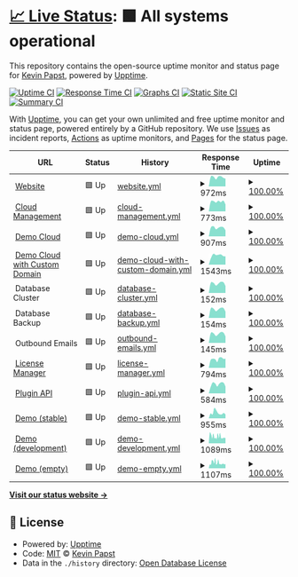 # [📈 Live Status](https://kevinpapst.github.io/cloud-status): <!--live status--> **🟩 All systems operational**

This repository contains the open-source uptime monitor and status page for [Kevin Papst](www.kevinpapst.de), powered by [Upptime](https://github.com/upptime/upptime).

[![Uptime CI](https://github.com/kevinpapst/cloud-status/workflows/Uptime%20CI/badge.svg)](https://github.com/kevinpapst/cloud-status/actions?query=workflow%3A%22Uptime+CI%22)
[![Response Time CI](https://github.com/kevinpapst/cloud-status/workflows/Response%20Time%20CI/badge.svg)](https://github.com/kevinpapst/cloud-status/actions?query=workflow%3A%22Response+Time+CI%22)
[![Graphs CI](https://github.com/kevinpapst/cloud-status/workflows/Graphs%20CI/badge.svg)](https://github.com/kevinpapst/cloud-status/actions?query=workflow%3A%22Graphs+CI%22)
[![Static Site CI](https://github.com/kevinpapst/cloud-status/workflows/Static%20Site%20CI/badge.svg)](https://github.com/kevinpapst/cloud-status/actions?query=workflow%3A%22Static+Site+CI%22)
[![Summary CI](https://github.com/kevinpapst/cloud-status/workflows/Summary%20CI/badge.svg)](https://github.com/kevinpapst/cloud-status/actions?query=workflow%3A%22Summary+CI%22)

With [Upptime](https://upptime.js.org), you can get your own unlimited and free uptime monitor and status page, powered entirely by a GitHub repository. We use [Issues](https://github.com/kevinpapst/cloud-status/issues) as incident reports, [Actions](https://github.com/kevinpapst/cloud-status/actions) as uptime monitors, and [Pages](https://kevinpapst.github.io/cloud-status) for the status page.

<!--start: status pages-->
<!-- This summary is generated by Upptime (https://github.com/upptime/upptime) -->
<!-- Do not edit this manually, your changes will be overwritten -->
<!-- prettier-ignore -->
| URL | Status | History | Response Time | Uptime |
| --- | ------ | ------- | ------------- | ------ |
| <img alt="" src="https://icons.duckduckgo.com/ip3/www.kimai.org.ico" height="13"> [Website](https://www.kimai.org) | 🟩 Up | [website.yml](https://github.com/kevinpapst/cloud-status/commits/HEAD/history/website.yml) | <details><summary><img alt="Response time graph" src="./graphs/website/response-time-week.png" height="20"> 972ms</summary><br><a href="https://uptime.kimai.cloud/history/website"><img alt="Response time 882" src="https://img.shields.io/endpoint?url=https%3A%2F%2Fraw.githubusercontent.com%2Fkevinpapst%2Fcloud-status%2FHEAD%2Fapi%2Fwebsite%2Fresponse-time.json"></a><br><a href="https://uptime.kimai.cloud/history/website"><img alt="24-hour response time 1117" src="https://img.shields.io/endpoint?url=https%3A%2F%2Fraw.githubusercontent.com%2Fkevinpapst%2Fcloud-status%2FHEAD%2Fapi%2Fwebsite%2Fresponse-time-day.json"></a><br><a href="https://uptime.kimai.cloud/history/website"><img alt="7-day response time 972" src="https://img.shields.io/endpoint?url=https%3A%2F%2Fraw.githubusercontent.com%2Fkevinpapst%2Fcloud-status%2FHEAD%2Fapi%2Fwebsite%2Fresponse-time-week.json"></a><br><a href="https://uptime.kimai.cloud/history/website"><img alt="30-day response time 971" src="https://img.shields.io/endpoint?url=https%3A%2F%2Fraw.githubusercontent.com%2Fkevinpapst%2Fcloud-status%2FHEAD%2Fapi%2Fwebsite%2Fresponse-time-month.json"></a><br><a href="https://uptime.kimai.cloud/history/website"><img alt="1-year response time 895" src="https://img.shields.io/endpoint?url=https%3A%2F%2Fraw.githubusercontent.com%2Fkevinpapst%2Fcloud-status%2FHEAD%2Fapi%2Fwebsite%2Fresponse-time-year.json"></a></details> | <details><summary><a href="https://uptime.kimai.cloud/history/website">100.00%</a></summary><a href="https://uptime.kimai.cloud/history/website"><img alt="All-time uptime 100.00%" src="https://img.shields.io/endpoint?url=https%3A%2F%2Fraw.githubusercontent.com%2Fkevinpapst%2Fcloud-status%2FHEAD%2Fapi%2Fwebsite%2Fuptime.json"></a><br><a href="https://uptime.kimai.cloud/history/website"><img alt="24-hour uptime 100.00%" src="https://img.shields.io/endpoint?url=https%3A%2F%2Fraw.githubusercontent.com%2Fkevinpapst%2Fcloud-status%2FHEAD%2Fapi%2Fwebsite%2Fuptime-day.json"></a><br><a href="https://uptime.kimai.cloud/history/website"><img alt="7-day uptime 100.00%" src="https://img.shields.io/endpoint?url=https%3A%2F%2Fraw.githubusercontent.com%2Fkevinpapst%2Fcloud-status%2FHEAD%2Fapi%2Fwebsite%2Fuptime-week.json"></a><br><a href="https://uptime.kimai.cloud/history/website"><img alt="30-day uptime 100.00%" src="https://img.shields.io/endpoint?url=https%3A%2F%2Fraw.githubusercontent.com%2Fkevinpapst%2Fcloud-status%2FHEAD%2Fapi%2Fwebsite%2Fuptime-month.json"></a><br><a href="https://uptime.kimai.cloud/history/website"><img alt="1-year uptime 100.00%" src="https://img.shields.io/endpoint?url=https%3A%2F%2Fraw.githubusercontent.com%2Fkevinpapst%2Fcloud-status%2FHEAD%2Fapi%2Fwebsite%2Fuptime-year.json"></a></details>
| <img alt="" src="https://icons.duckduckgo.com/ip3/www.kimai.cloud.ico" height="13"> [Cloud Management](https://www.kimai.cloud/auth/registration) | 🟩 Up | [cloud-management.yml](https://github.com/kevinpapst/cloud-status/commits/HEAD/history/cloud-management.yml) | <details><summary><img alt="Response time graph" src="./graphs/cloud-management/response-time-week.png" height="20"> 773ms</summary><br><a href="https://uptime.kimai.cloud/history/cloud-management"><img alt="Response time 682" src="https://img.shields.io/endpoint?url=https%3A%2F%2Fraw.githubusercontent.com%2Fkevinpapst%2Fcloud-status%2FHEAD%2Fapi%2Fcloud-management%2Fresponse-time.json"></a><br><a href="https://uptime.kimai.cloud/history/cloud-management"><img alt="24-hour response time 892" src="https://img.shields.io/endpoint?url=https%3A%2F%2Fraw.githubusercontent.com%2Fkevinpapst%2Fcloud-status%2FHEAD%2Fapi%2Fcloud-management%2Fresponse-time-day.json"></a><br><a href="https://uptime.kimai.cloud/history/cloud-management"><img alt="7-day response time 773" src="https://img.shields.io/endpoint?url=https%3A%2F%2Fraw.githubusercontent.com%2Fkevinpapst%2Fcloud-status%2FHEAD%2Fapi%2Fcloud-management%2Fresponse-time-week.json"></a><br><a href="https://uptime.kimai.cloud/history/cloud-management"><img alt="30-day response time 777" src="https://img.shields.io/endpoint?url=https%3A%2F%2Fraw.githubusercontent.com%2Fkevinpapst%2Fcloud-status%2FHEAD%2Fapi%2Fcloud-management%2Fresponse-time-month.json"></a><br><a href="https://uptime.kimai.cloud/history/cloud-management"><img alt="1-year response time 682" src="https://img.shields.io/endpoint?url=https%3A%2F%2Fraw.githubusercontent.com%2Fkevinpapst%2Fcloud-status%2FHEAD%2Fapi%2Fcloud-management%2Fresponse-time-year.json"></a></details> | <details><summary><a href="https://uptime.kimai.cloud/history/cloud-management">100.00%</a></summary><a href="https://uptime.kimai.cloud/history/cloud-management"><img alt="All-time uptime 100.00%" src="https://img.shields.io/endpoint?url=https%3A%2F%2Fraw.githubusercontent.com%2Fkevinpapst%2Fcloud-status%2FHEAD%2Fapi%2Fcloud-management%2Fuptime.json"></a><br><a href="https://uptime.kimai.cloud/history/cloud-management"><img alt="24-hour uptime 100.00%" src="https://img.shields.io/endpoint?url=https%3A%2F%2Fraw.githubusercontent.com%2Fkevinpapst%2Fcloud-status%2FHEAD%2Fapi%2Fcloud-management%2Fuptime-day.json"></a><br><a href="https://uptime.kimai.cloud/history/cloud-management"><img alt="7-day uptime 100.00%" src="https://img.shields.io/endpoint?url=https%3A%2F%2Fraw.githubusercontent.com%2Fkevinpapst%2Fcloud-status%2FHEAD%2Fapi%2Fcloud-management%2Fuptime-week.json"></a><br><a href="https://uptime.kimai.cloud/history/cloud-management"><img alt="30-day uptime 100.00%" src="https://img.shields.io/endpoint?url=https%3A%2F%2Fraw.githubusercontent.com%2Fkevinpapst%2Fcloud-status%2FHEAD%2Fapi%2Fcloud-management%2Fuptime-month.json"></a><br><a href="https://uptime.kimai.cloud/history/cloud-management"><img alt="1-year uptime 100.00%" src="https://img.shields.io/endpoint?url=https%3A%2F%2Fraw.githubusercontent.com%2Fkevinpapst%2Fcloud-status%2FHEAD%2Fapi%2Fcloud-management%2Fuptime-year.json"></a></details>
| <img alt="" src="https://icons.duckduckgo.com/ip3/kevin.kimai.cloud.ico" height="13"> [Demo Cloud](https://kevin.kimai.cloud/de/login) | 🟩 Up | [demo-cloud.yml](https://github.com/kevinpapst/cloud-status/commits/HEAD/history/demo-cloud.yml) | <details><summary><img alt="Response time graph" src="./graphs/demo-cloud/response-time-week.png" height="20"> 907ms</summary><br><a href="https://uptime.kimai.cloud/history/demo-cloud"><img alt="Response time 693" src="https://img.shields.io/endpoint?url=https%3A%2F%2Fraw.githubusercontent.com%2Fkevinpapst%2Fcloud-status%2FHEAD%2Fapi%2Fdemo-cloud%2Fresponse-time.json"></a><br><a href="https://uptime.kimai.cloud/history/demo-cloud"><img alt="24-hour response time 986" src="https://img.shields.io/endpoint?url=https%3A%2F%2Fraw.githubusercontent.com%2Fkevinpapst%2Fcloud-status%2FHEAD%2Fapi%2Fdemo-cloud%2Fresponse-time-day.json"></a><br><a href="https://uptime.kimai.cloud/history/demo-cloud"><img alt="7-day response time 907" src="https://img.shields.io/endpoint?url=https%3A%2F%2Fraw.githubusercontent.com%2Fkevinpapst%2Fcloud-status%2FHEAD%2Fapi%2Fdemo-cloud%2Fresponse-time-week.json"></a><br><a href="https://uptime.kimai.cloud/history/demo-cloud"><img alt="30-day response time 861" src="https://img.shields.io/endpoint?url=https%3A%2F%2Fraw.githubusercontent.com%2Fkevinpapst%2Fcloud-status%2FHEAD%2Fapi%2Fdemo-cloud%2Fresponse-time-month.json"></a><br><a href="https://uptime.kimai.cloud/history/demo-cloud"><img alt="1-year response time 716" src="https://img.shields.io/endpoint?url=https%3A%2F%2Fraw.githubusercontent.com%2Fkevinpapst%2Fcloud-status%2FHEAD%2Fapi%2Fdemo-cloud%2Fresponse-time-year.json"></a></details> | <details><summary><a href="https://uptime.kimai.cloud/history/demo-cloud">100.00%</a></summary><a href="https://uptime.kimai.cloud/history/demo-cloud"><img alt="All-time uptime 100.00%" src="https://img.shields.io/endpoint?url=https%3A%2F%2Fraw.githubusercontent.com%2Fkevinpapst%2Fcloud-status%2FHEAD%2Fapi%2Fdemo-cloud%2Fuptime.json"></a><br><a href="https://uptime.kimai.cloud/history/demo-cloud"><img alt="24-hour uptime 100.00%" src="https://img.shields.io/endpoint?url=https%3A%2F%2Fraw.githubusercontent.com%2Fkevinpapst%2Fcloud-status%2FHEAD%2Fapi%2Fdemo-cloud%2Fuptime-day.json"></a><br><a href="https://uptime.kimai.cloud/history/demo-cloud"><img alt="7-day uptime 100.00%" src="https://img.shields.io/endpoint?url=https%3A%2F%2Fraw.githubusercontent.com%2Fkevinpapst%2Fcloud-status%2FHEAD%2Fapi%2Fdemo-cloud%2Fuptime-week.json"></a><br><a href="https://uptime.kimai.cloud/history/demo-cloud"><img alt="30-day uptime 100.00%" src="https://img.shields.io/endpoint?url=https%3A%2F%2Fraw.githubusercontent.com%2Fkevinpapst%2Fcloud-status%2FHEAD%2Fapi%2Fdemo-cloud%2Fuptime-month.json"></a><br><a href="https://uptime.kimai.cloud/history/demo-cloud"><img alt="1-year uptime 100.00%" src="https://img.shields.io/endpoint?url=https%3A%2F%2Fraw.githubusercontent.com%2Fkevinpapst%2Fcloud-status%2FHEAD%2Fapi%2Fdemo-cloud%2Fuptime-year.json"></a></details>
| <img alt="" src="https://icons.duckduckgo.com/ip3/time.kevinpapst.de.ico" height="13"> [Demo Cloud with Custom Domain](https://time.kevinpapst.de/de/login) | 🟩 Up | [demo-cloud-with-custom-domain.yml](https://github.com/kevinpapst/cloud-status/commits/HEAD/history/demo-cloud-with-custom-domain.yml) | <details><summary><img alt="Response time graph" src="./graphs/demo-cloud-with-custom-domain/response-time-week.png" height="20"> 1543ms</summary><br><a href="https://uptime.kimai.cloud/history/demo-cloud-with-custom-domain"><img alt="Response time 1114" src="https://img.shields.io/endpoint?url=https%3A%2F%2Fraw.githubusercontent.com%2Fkevinpapst%2Fcloud-status%2FHEAD%2Fapi%2Fdemo-cloud-with-custom-domain%2Fresponse-time.json"></a><br><a href="https://uptime.kimai.cloud/history/demo-cloud-with-custom-domain"><img alt="24-hour response time 1583" src="https://img.shields.io/endpoint?url=https%3A%2F%2Fraw.githubusercontent.com%2Fkevinpapst%2Fcloud-status%2FHEAD%2Fapi%2Fdemo-cloud-with-custom-domain%2Fresponse-time-day.json"></a><br><a href="https://uptime.kimai.cloud/history/demo-cloud-with-custom-domain"><img alt="7-day response time 1543" src="https://img.shields.io/endpoint?url=https%3A%2F%2Fraw.githubusercontent.com%2Fkevinpapst%2Fcloud-status%2FHEAD%2Fapi%2Fdemo-cloud-with-custom-domain%2Fresponse-time-week.json"></a><br><a href="https://uptime.kimai.cloud/history/demo-cloud-with-custom-domain"><img alt="30-day response time 1469" src="https://img.shields.io/endpoint?url=https%3A%2F%2Fraw.githubusercontent.com%2Fkevinpapst%2Fcloud-status%2FHEAD%2Fapi%2Fdemo-cloud-with-custom-domain%2Fresponse-time-month.json"></a><br><a href="https://uptime.kimai.cloud/history/demo-cloud-with-custom-domain"><img alt="1-year response time 1114" src="https://img.shields.io/endpoint?url=https%3A%2F%2Fraw.githubusercontent.com%2Fkevinpapst%2Fcloud-status%2FHEAD%2Fapi%2Fdemo-cloud-with-custom-domain%2Fresponse-time-year.json"></a></details> | <details><summary><a href="https://uptime.kimai.cloud/history/demo-cloud-with-custom-domain">100.00%</a></summary><a href="https://uptime.kimai.cloud/history/demo-cloud-with-custom-domain"><img alt="All-time uptime 100.00%" src="https://img.shields.io/endpoint?url=https%3A%2F%2Fraw.githubusercontent.com%2Fkevinpapst%2Fcloud-status%2FHEAD%2Fapi%2Fdemo-cloud-with-custom-domain%2Fuptime.json"></a><br><a href="https://uptime.kimai.cloud/history/demo-cloud-with-custom-domain"><img alt="24-hour uptime 100.00%" src="https://img.shields.io/endpoint?url=https%3A%2F%2Fraw.githubusercontent.com%2Fkevinpapst%2Fcloud-status%2FHEAD%2Fapi%2Fdemo-cloud-with-custom-domain%2Fuptime-day.json"></a><br><a href="https://uptime.kimai.cloud/history/demo-cloud-with-custom-domain"><img alt="7-day uptime 100.00%" src="https://img.shields.io/endpoint?url=https%3A%2F%2Fraw.githubusercontent.com%2Fkevinpapst%2Fcloud-status%2FHEAD%2Fapi%2Fdemo-cloud-with-custom-domain%2Fuptime-week.json"></a><br><a href="https://uptime.kimai.cloud/history/demo-cloud-with-custom-domain"><img alt="30-day uptime 100.00%" src="https://img.shields.io/endpoint?url=https%3A%2F%2Fraw.githubusercontent.com%2Fkevinpapst%2Fcloud-status%2FHEAD%2Fapi%2Fdemo-cloud-with-custom-domain%2Fuptime-month.json"></a><br><a href="https://uptime.kimai.cloud/history/demo-cloud-with-custom-domain"><img alt="1-year uptime 100.00%" src="https://img.shields.io/endpoint?url=https%3A%2F%2Fraw.githubusercontent.com%2Fkevinpapst%2Fcloud-status%2FHEAD%2Fapi%2Fdemo-cloud-with-custom-domain%2Fuptime-year.json"></a></details>
| <img alt="" src="https://icons.duckduckgo.com/ip3/null.ico" height="13"> Database Cluster | 🟩 Up | [database-cluster.yml](https://github.com/kevinpapst/cloud-status/commits/HEAD/history/database-cluster.yml) | <details><summary><img alt="Response time graph" src="./graphs/database-cluster/response-time-week.png" height="20"> 152ms</summary><br><a href="https://uptime.kimai.cloud/history/database-cluster"><img alt="Response time 138" src="https://img.shields.io/endpoint?url=https%3A%2F%2Fraw.githubusercontent.com%2Fkevinpapst%2Fcloud-status%2FHEAD%2Fapi%2Fdatabase-cluster%2Fresponse-time.json"></a><br><a href="https://uptime.kimai.cloud/history/database-cluster"><img alt="24-hour response time 178" src="https://img.shields.io/endpoint?url=https%3A%2F%2Fraw.githubusercontent.com%2Fkevinpapst%2Fcloud-status%2FHEAD%2Fapi%2Fdatabase-cluster%2Fresponse-time-day.json"></a><br><a href="https://uptime.kimai.cloud/history/database-cluster"><img alt="7-day response time 152" src="https://img.shields.io/endpoint?url=https%3A%2F%2Fraw.githubusercontent.com%2Fkevinpapst%2Fcloud-status%2FHEAD%2Fapi%2Fdatabase-cluster%2Fresponse-time-week.json"></a><br><a href="https://uptime.kimai.cloud/history/database-cluster"><img alt="30-day response time 145" src="https://img.shields.io/endpoint?url=https%3A%2F%2Fraw.githubusercontent.com%2Fkevinpapst%2Fcloud-status%2FHEAD%2Fapi%2Fdatabase-cluster%2Fresponse-time-month.json"></a><br><a href="https://uptime.kimai.cloud/history/database-cluster"><img alt="1-year response time 141" src="https://img.shields.io/endpoint?url=https%3A%2F%2Fraw.githubusercontent.com%2Fkevinpapst%2Fcloud-status%2FHEAD%2Fapi%2Fdatabase-cluster%2Fresponse-time-year.json"></a></details> | <details><summary><a href="https://uptime.kimai.cloud/history/database-cluster">100.00%</a></summary><a href="https://uptime.kimai.cloud/history/database-cluster"><img alt="All-time uptime 100.00%" src="https://img.shields.io/endpoint?url=https%3A%2F%2Fraw.githubusercontent.com%2Fkevinpapst%2Fcloud-status%2FHEAD%2Fapi%2Fdatabase-cluster%2Fuptime.json"></a><br><a href="https://uptime.kimai.cloud/history/database-cluster"><img alt="24-hour uptime 100.00%" src="https://img.shields.io/endpoint?url=https%3A%2F%2Fraw.githubusercontent.com%2Fkevinpapst%2Fcloud-status%2FHEAD%2Fapi%2Fdatabase-cluster%2Fuptime-day.json"></a><br><a href="https://uptime.kimai.cloud/history/database-cluster"><img alt="7-day uptime 100.00%" src="https://img.shields.io/endpoint?url=https%3A%2F%2Fraw.githubusercontent.com%2Fkevinpapst%2Fcloud-status%2FHEAD%2Fapi%2Fdatabase-cluster%2Fuptime-week.json"></a><br><a href="https://uptime.kimai.cloud/history/database-cluster"><img alt="30-day uptime 100.00%" src="https://img.shields.io/endpoint?url=https%3A%2F%2Fraw.githubusercontent.com%2Fkevinpapst%2Fcloud-status%2FHEAD%2Fapi%2Fdatabase-cluster%2Fuptime-month.json"></a><br><a href="https://uptime.kimai.cloud/history/database-cluster"><img alt="1-year uptime 100.00%" src="https://img.shields.io/endpoint?url=https%3A%2F%2Fraw.githubusercontent.com%2Fkevinpapst%2Fcloud-status%2FHEAD%2Fapi%2Fdatabase-cluster%2Fuptime-year.json"></a></details>
| <img alt="" src="https://icons.duckduckgo.com/ip3/null.ico" height="13"> Database Backup | 🟩 Up | [database-backup.yml](https://github.com/kevinpapst/cloud-status/commits/HEAD/history/database-backup.yml) | <details><summary><img alt="Response time graph" src="./graphs/database-backup/response-time-week.png" height="20"> 154ms</summary><br><a href="https://uptime.kimai.cloud/history/database-backup"><img alt="Response time 139" src="https://img.shields.io/endpoint?url=https%3A%2F%2Fraw.githubusercontent.com%2Fkevinpapst%2Fcloud-status%2FHEAD%2Fapi%2Fdatabase-backup%2Fresponse-time.json"></a><br><a href="https://uptime.kimai.cloud/history/database-backup"><img alt="24-hour response time 182" src="https://img.shields.io/endpoint?url=https%3A%2F%2Fraw.githubusercontent.com%2Fkevinpapst%2Fcloud-status%2FHEAD%2Fapi%2Fdatabase-backup%2Fresponse-time-day.json"></a><br><a href="https://uptime.kimai.cloud/history/database-backup"><img alt="7-day response time 154" src="https://img.shields.io/endpoint?url=https%3A%2F%2Fraw.githubusercontent.com%2Fkevinpapst%2Fcloud-status%2FHEAD%2Fapi%2Fdatabase-backup%2Fresponse-time-week.json"></a><br><a href="https://uptime.kimai.cloud/history/database-backup"><img alt="30-day response time 147" src="https://img.shields.io/endpoint?url=https%3A%2F%2Fraw.githubusercontent.com%2Fkevinpapst%2Fcloud-status%2FHEAD%2Fapi%2Fdatabase-backup%2Fresponse-time-month.json"></a><br><a href="https://uptime.kimai.cloud/history/database-backup"><img alt="1-year response time 142" src="https://img.shields.io/endpoint?url=https%3A%2F%2Fraw.githubusercontent.com%2Fkevinpapst%2Fcloud-status%2FHEAD%2Fapi%2Fdatabase-backup%2Fresponse-time-year.json"></a></details> | <details><summary><a href="https://uptime.kimai.cloud/history/database-backup">100.00%</a></summary><a href="https://uptime.kimai.cloud/history/database-backup"><img alt="All-time uptime 99.98%" src="https://img.shields.io/endpoint?url=https%3A%2F%2Fraw.githubusercontent.com%2Fkevinpapst%2Fcloud-status%2FHEAD%2Fapi%2Fdatabase-backup%2Fuptime.json"></a><br><a href="https://uptime.kimai.cloud/history/database-backup"><img alt="24-hour uptime 100.00%" src="https://img.shields.io/endpoint?url=https%3A%2F%2Fraw.githubusercontent.com%2Fkevinpapst%2Fcloud-status%2FHEAD%2Fapi%2Fdatabase-backup%2Fuptime-day.json"></a><br><a href="https://uptime.kimai.cloud/history/database-backup"><img alt="7-day uptime 100.00%" src="https://img.shields.io/endpoint?url=https%3A%2F%2Fraw.githubusercontent.com%2Fkevinpapst%2Fcloud-status%2FHEAD%2Fapi%2Fdatabase-backup%2Fuptime-week.json"></a><br><a href="https://uptime.kimai.cloud/history/database-backup"><img alt="30-day uptime 99.66%" src="https://img.shields.io/endpoint?url=https%3A%2F%2Fraw.githubusercontent.com%2Fkevinpapst%2Fcloud-status%2FHEAD%2Fapi%2Fdatabase-backup%2Fuptime-month.json"></a><br><a href="https://uptime.kimai.cloud/history/database-backup"><img alt="1-year uptime 99.95%" src="https://img.shields.io/endpoint?url=https%3A%2F%2Fraw.githubusercontent.com%2Fkevinpapst%2Fcloud-status%2FHEAD%2Fapi%2Fdatabase-backup%2Fuptime-year.json"></a></details>
| <img alt="" src="https://icons.duckduckgo.com/ip3/null.ico" height="13"> Outbound Emails | 🟩 Up | [outbound-emails.yml](https://github.com/kevinpapst/cloud-status/commits/HEAD/history/outbound-emails.yml) | <details><summary><img alt="Response time graph" src="./graphs/outbound-emails/response-time-week.png" height="20"> 145ms</summary><br><a href="https://uptime.kimai.cloud/history/outbound-emails"><img alt="Response time 132" src="https://img.shields.io/endpoint?url=https%3A%2F%2Fraw.githubusercontent.com%2Fkevinpapst%2Fcloud-status%2FHEAD%2Fapi%2Foutbound-emails%2Fresponse-time.json"></a><br><a href="https://uptime.kimai.cloud/history/outbound-emails"><img alt="24-hour response time 170" src="https://img.shields.io/endpoint?url=https%3A%2F%2Fraw.githubusercontent.com%2Fkevinpapst%2Fcloud-status%2FHEAD%2Fapi%2Foutbound-emails%2Fresponse-time-day.json"></a><br><a href="https://uptime.kimai.cloud/history/outbound-emails"><img alt="7-day response time 145" src="https://img.shields.io/endpoint?url=https%3A%2F%2Fraw.githubusercontent.com%2Fkevinpapst%2Fcloud-status%2FHEAD%2Fapi%2Foutbound-emails%2Fresponse-time-week.json"></a><br><a href="https://uptime.kimai.cloud/history/outbound-emails"><img alt="30-day response time 138" src="https://img.shields.io/endpoint?url=https%3A%2F%2Fraw.githubusercontent.com%2Fkevinpapst%2Fcloud-status%2FHEAD%2Fapi%2Foutbound-emails%2Fresponse-time-month.json"></a><br><a href="https://uptime.kimai.cloud/history/outbound-emails"><img alt="1-year response time 134" src="https://img.shields.io/endpoint?url=https%3A%2F%2Fraw.githubusercontent.com%2Fkevinpapst%2Fcloud-status%2FHEAD%2Fapi%2Foutbound-emails%2Fresponse-time-year.json"></a></details> | <details><summary><a href="https://uptime.kimai.cloud/history/outbound-emails">100.00%</a></summary><a href="https://uptime.kimai.cloud/history/outbound-emails"><img alt="All-time uptime 100.00%" src="https://img.shields.io/endpoint?url=https%3A%2F%2Fraw.githubusercontent.com%2Fkevinpapst%2Fcloud-status%2FHEAD%2Fapi%2Foutbound-emails%2Fuptime.json"></a><br><a href="https://uptime.kimai.cloud/history/outbound-emails"><img alt="24-hour uptime 100.00%" src="https://img.shields.io/endpoint?url=https%3A%2F%2Fraw.githubusercontent.com%2Fkevinpapst%2Fcloud-status%2FHEAD%2Fapi%2Foutbound-emails%2Fuptime-day.json"></a><br><a href="https://uptime.kimai.cloud/history/outbound-emails"><img alt="7-day uptime 100.00%" src="https://img.shields.io/endpoint?url=https%3A%2F%2Fraw.githubusercontent.com%2Fkevinpapst%2Fcloud-status%2FHEAD%2Fapi%2Foutbound-emails%2Fuptime-week.json"></a><br><a href="https://uptime.kimai.cloud/history/outbound-emails"><img alt="30-day uptime 100.00%" src="https://img.shields.io/endpoint?url=https%3A%2F%2Fraw.githubusercontent.com%2Fkevinpapst%2Fcloud-status%2FHEAD%2Fapi%2Foutbound-emails%2Fuptime-month.json"></a><br><a href="https://uptime.kimai.cloud/history/outbound-emails"><img alt="1-year uptime 100.00%" src="https://img.shields.io/endpoint?url=https%3A%2F%2Fraw.githubusercontent.com%2Fkevinpapst%2Fcloud-status%2FHEAD%2Fapi%2Foutbound-emails%2Fuptime-year.json"></a></details>
| <img alt="" src="https://icons.duckduckgo.com/ip3/license.kimai.org.ico" height="13"> [License Manager](https://license.kimai.org/) | 🟩 Up | [license-manager.yml](https://github.com/kevinpapst/cloud-status/commits/HEAD/history/license-manager.yml) | <details><summary><img alt="Response time graph" src="./graphs/license-manager/response-time-week.png" height="20"> 794ms</summary><br><a href="https://uptime.kimai.cloud/history/license-manager"><img alt="Response time 663" src="https://img.shields.io/endpoint?url=https%3A%2F%2Fraw.githubusercontent.com%2Fkevinpapst%2Fcloud-status%2FHEAD%2Fapi%2Flicense-manager%2Fresponse-time.json"></a><br><a href="https://uptime.kimai.cloud/history/license-manager"><img alt="24-hour response time 820" src="https://img.shields.io/endpoint?url=https%3A%2F%2Fraw.githubusercontent.com%2Fkevinpapst%2Fcloud-status%2FHEAD%2Fapi%2Flicense-manager%2Fresponse-time-day.json"></a><br><a href="https://uptime.kimai.cloud/history/license-manager"><img alt="7-day response time 794" src="https://img.shields.io/endpoint?url=https%3A%2F%2Fraw.githubusercontent.com%2Fkevinpapst%2Fcloud-status%2FHEAD%2Fapi%2Flicense-manager%2Fresponse-time-week.json"></a><br><a href="https://uptime.kimai.cloud/history/license-manager"><img alt="30-day response time 741" src="https://img.shields.io/endpoint?url=https%3A%2F%2Fraw.githubusercontent.com%2Fkevinpapst%2Fcloud-status%2FHEAD%2Fapi%2Flicense-manager%2Fresponse-time-month.json"></a><br><a href="https://uptime.kimai.cloud/history/license-manager"><img alt="1-year response time 663" src="https://img.shields.io/endpoint?url=https%3A%2F%2Fraw.githubusercontent.com%2Fkevinpapst%2Fcloud-status%2FHEAD%2Fapi%2Flicense-manager%2Fresponse-time-year.json"></a></details> | <details><summary><a href="https://uptime.kimai.cloud/history/license-manager">100.00%</a></summary><a href="https://uptime.kimai.cloud/history/license-manager"><img alt="All-time uptime 100.00%" src="https://img.shields.io/endpoint?url=https%3A%2F%2Fraw.githubusercontent.com%2Fkevinpapst%2Fcloud-status%2FHEAD%2Fapi%2Flicense-manager%2Fuptime.json"></a><br><a href="https://uptime.kimai.cloud/history/license-manager"><img alt="24-hour uptime 100.00%" src="https://img.shields.io/endpoint?url=https%3A%2F%2Fraw.githubusercontent.com%2Fkevinpapst%2Fcloud-status%2FHEAD%2Fapi%2Flicense-manager%2Fuptime-day.json"></a><br><a href="https://uptime.kimai.cloud/history/license-manager"><img alt="7-day uptime 100.00%" src="https://img.shields.io/endpoint?url=https%3A%2F%2Fraw.githubusercontent.com%2Fkevinpapst%2Fcloud-status%2FHEAD%2Fapi%2Flicense-manager%2Fuptime-week.json"></a><br><a href="https://uptime.kimai.cloud/history/license-manager"><img alt="30-day uptime 100.00%" src="https://img.shields.io/endpoint?url=https%3A%2F%2Fraw.githubusercontent.com%2Fkevinpapst%2Fcloud-status%2FHEAD%2Fapi%2Flicense-manager%2Fuptime-month.json"></a><br><a href="https://uptime.kimai.cloud/history/license-manager"><img alt="1-year uptime 100.00%" src="https://img.shields.io/endpoint?url=https%3A%2F%2Fraw.githubusercontent.com%2Fkevinpapst%2Fcloud-status%2FHEAD%2Fapi%2Flicense-manager%2Fuptime-year.json"></a></details>
| <img alt="" src="https://icons.duckduckgo.com/ip3/www.kimai.org.ico" height="13"> [Plugin API](https://www.kimai.org/plugins.json) | 🟩 Up | [plugin-api.yml](https://github.com/kevinpapst/cloud-status/commits/HEAD/history/plugin-api.yml) | <details><summary><img alt="Response time graph" src="./graphs/plugin-api/response-time-week.png" height="20"> 584ms</summary><br><a href="https://uptime.kimai.cloud/history/plugin-api"><img alt="Response time 542" src="https://img.shields.io/endpoint?url=https%3A%2F%2Fraw.githubusercontent.com%2Fkevinpapst%2Fcloud-status%2FHEAD%2Fapi%2Fplugin-api%2Fresponse-time.json"></a><br><a href="https://uptime.kimai.cloud/history/plugin-api"><img alt="24-hour response time 672" src="https://img.shields.io/endpoint?url=https%3A%2F%2Fraw.githubusercontent.com%2Fkevinpapst%2Fcloud-status%2FHEAD%2Fapi%2Fplugin-api%2Fresponse-time-day.json"></a><br><a href="https://uptime.kimai.cloud/history/plugin-api"><img alt="7-day response time 584" src="https://img.shields.io/endpoint?url=https%3A%2F%2Fraw.githubusercontent.com%2Fkevinpapst%2Fcloud-status%2FHEAD%2Fapi%2Fplugin-api%2Fresponse-time-week.json"></a><br><a href="https://uptime.kimai.cloud/history/plugin-api"><img alt="30-day response time 556" src="https://img.shields.io/endpoint?url=https%3A%2F%2Fraw.githubusercontent.com%2Fkevinpapst%2Fcloud-status%2FHEAD%2Fapi%2Fplugin-api%2Fresponse-time-month.json"></a><br><a href="https://uptime.kimai.cloud/history/plugin-api"><img alt="1-year response time 542" src="https://img.shields.io/endpoint?url=https%3A%2F%2Fraw.githubusercontent.com%2Fkevinpapst%2Fcloud-status%2FHEAD%2Fapi%2Fplugin-api%2Fresponse-time-year.json"></a></details> | <details><summary><a href="https://uptime.kimai.cloud/history/plugin-api">100.00%</a></summary><a href="https://uptime.kimai.cloud/history/plugin-api"><img alt="All-time uptime 100.00%" src="https://img.shields.io/endpoint?url=https%3A%2F%2Fraw.githubusercontent.com%2Fkevinpapst%2Fcloud-status%2FHEAD%2Fapi%2Fplugin-api%2Fuptime.json"></a><br><a href="https://uptime.kimai.cloud/history/plugin-api"><img alt="24-hour uptime 100.00%" src="https://img.shields.io/endpoint?url=https%3A%2F%2Fraw.githubusercontent.com%2Fkevinpapst%2Fcloud-status%2FHEAD%2Fapi%2Fplugin-api%2Fuptime-day.json"></a><br><a href="https://uptime.kimai.cloud/history/plugin-api"><img alt="7-day uptime 100.00%" src="https://img.shields.io/endpoint?url=https%3A%2F%2Fraw.githubusercontent.com%2Fkevinpapst%2Fcloud-status%2FHEAD%2Fapi%2Fplugin-api%2Fuptime-week.json"></a><br><a href="https://uptime.kimai.cloud/history/plugin-api"><img alt="30-day uptime 100.00%" src="https://img.shields.io/endpoint?url=https%3A%2F%2Fraw.githubusercontent.com%2Fkevinpapst%2Fcloud-status%2FHEAD%2Fapi%2Fplugin-api%2Fuptime-month.json"></a><br><a href="https://uptime.kimai.cloud/history/plugin-api"><img alt="1-year uptime 100.00%" src="https://img.shields.io/endpoint?url=https%3A%2F%2Fraw.githubusercontent.com%2Fkevinpapst%2Fcloud-status%2FHEAD%2Fapi%2Fplugin-api%2Fuptime-year.json"></a></details>
| <img alt="" src="https://icons.duckduckgo.com/ip3/demo-stable.kimai.org.ico" height="13"> [Demo (stable)](https://demo-stable.kimai.org/en/login) | 🟩 Up | [demo-stable.yml](https://github.com/kevinpapst/cloud-status/commits/HEAD/history/demo-stable.yml) | <details><summary><img alt="Response time graph" src="./graphs/demo-stable/response-time-week.png" height="20"> 955ms</summary><br><a href="https://uptime.kimai.cloud/history/demo-stable"><img alt="Response time 898" src="https://img.shields.io/endpoint?url=https%3A%2F%2Fraw.githubusercontent.com%2Fkevinpapst%2Fcloud-status%2FHEAD%2Fapi%2Fdemo-stable%2Fresponse-time.json"></a><br><a href="https://uptime.kimai.cloud/history/demo-stable"><img alt="24-hour response time 833" src="https://img.shields.io/endpoint?url=https%3A%2F%2Fraw.githubusercontent.com%2Fkevinpapst%2Fcloud-status%2FHEAD%2Fapi%2Fdemo-stable%2Fresponse-time-day.json"></a><br><a href="https://uptime.kimai.cloud/history/demo-stable"><img alt="7-day response time 955" src="https://img.shields.io/endpoint?url=https%3A%2F%2Fraw.githubusercontent.com%2Fkevinpapst%2Fcloud-status%2FHEAD%2Fapi%2Fdemo-stable%2Fresponse-time-week.json"></a><br><a href="https://uptime.kimai.cloud/history/demo-stable"><img alt="30-day response time 780" src="https://img.shields.io/endpoint?url=https%3A%2F%2Fraw.githubusercontent.com%2Fkevinpapst%2Fcloud-status%2FHEAD%2Fapi%2Fdemo-stable%2Fresponse-time-month.json"></a><br><a href="https://uptime.kimai.cloud/history/demo-stable"><img alt="1-year response time 898" src="https://img.shields.io/endpoint?url=https%3A%2F%2Fraw.githubusercontent.com%2Fkevinpapst%2Fcloud-status%2FHEAD%2Fapi%2Fdemo-stable%2Fresponse-time-year.json"></a></details> | <details><summary><a href="https://uptime.kimai.cloud/history/demo-stable">100.00%</a></summary><a href="https://uptime.kimai.cloud/history/demo-stable"><img alt="All-time uptime 99.99%" src="https://img.shields.io/endpoint?url=https%3A%2F%2Fraw.githubusercontent.com%2Fkevinpapst%2Fcloud-status%2FHEAD%2Fapi%2Fdemo-stable%2Fuptime.json"></a><br><a href="https://uptime.kimai.cloud/history/demo-stable"><img alt="24-hour uptime 100.00%" src="https://img.shields.io/endpoint?url=https%3A%2F%2Fraw.githubusercontent.com%2Fkevinpapst%2Fcloud-status%2FHEAD%2Fapi%2Fdemo-stable%2Fuptime-day.json"></a><br><a href="https://uptime.kimai.cloud/history/demo-stable"><img alt="7-day uptime 100.00%" src="https://img.shields.io/endpoint?url=https%3A%2F%2Fraw.githubusercontent.com%2Fkevinpapst%2Fcloud-status%2FHEAD%2Fapi%2Fdemo-stable%2Fuptime-week.json"></a><br><a href="https://uptime.kimai.cloud/history/demo-stable"><img alt="30-day uptime 100.00%" src="https://img.shields.io/endpoint?url=https%3A%2F%2Fraw.githubusercontent.com%2Fkevinpapst%2Fcloud-status%2FHEAD%2Fapi%2Fdemo-stable%2Fuptime-month.json"></a><br><a href="https://uptime.kimai.cloud/history/demo-stable"><img alt="1-year uptime 99.99%" src="https://img.shields.io/endpoint?url=https%3A%2F%2Fraw.githubusercontent.com%2Fkevinpapst%2Fcloud-status%2FHEAD%2Fapi%2Fdemo-stable%2Fuptime-year.json"></a></details>
| <img alt="" src="https://icons.duckduckgo.com/ip3/demo.kimai.org.ico" height="13"> [Demo (development)](https://demo.kimai.org/en/login) | 🟩 Up | [demo-development.yml](https://github.com/kevinpapst/cloud-status/commits/HEAD/history/demo-development.yml) | <details><summary><img alt="Response time graph" src="./graphs/demo-development/response-time-week.png" height="20"> 1089ms</summary><br><a href="https://uptime.kimai.cloud/history/demo-development"><img alt="Response time 1090" src="https://img.shields.io/endpoint?url=https%3A%2F%2Fraw.githubusercontent.com%2Fkevinpapst%2Fcloud-status%2FHEAD%2Fapi%2Fdemo-development%2Fresponse-time.json"></a><br><a href="https://uptime.kimai.cloud/history/demo-development"><img alt="24-hour response time 948" src="https://img.shields.io/endpoint?url=https%3A%2F%2Fraw.githubusercontent.com%2Fkevinpapst%2Fcloud-status%2FHEAD%2Fapi%2Fdemo-development%2Fresponse-time-day.json"></a><br><a href="https://uptime.kimai.cloud/history/demo-development"><img alt="7-day response time 1089" src="https://img.shields.io/endpoint?url=https%3A%2F%2Fraw.githubusercontent.com%2Fkevinpapst%2Fcloud-status%2FHEAD%2Fapi%2Fdemo-development%2Fresponse-time-week.json"></a><br><a href="https://uptime.kimai.cloud/history/demo-development"><img alt="30-day response time 1126" src="https://img.shields.io/endpoint?url=https%3A%2F%2Fraw.githubusercontent.com%2Fkevinpapst%2Fcloud-status%2FHEAD%2Fapi%2Fdemo-development%2Fresponse-time-month.json"></a><br><a href="https://uptime.kimai.cloud/history/demo-development"><img alt="1-year response time 1090" src="https://img.shields.io/endpoint?url=https%3A%2F%2Fraw.githubusercontent.com%2Fkevinpapst%2Fcloud-status%2FHEAD%2Fapi%2Fdemo-development%2Fresponse-time-year.json"></a></details> | <details><summary><a href="https://uptime.kimai.cloud/history/demo-development">100.00%</a></summary><a href="https://uptime.kimai.cloud/history/demo-development"><img alt="All-time uptime 99.58%" src="https://img.shields.io/endpoint?url=https%3A%2F%2Fraw.githubusercontent.com%2Fkevinpapst%2Fcloud-status%2FHEAD%2Fapi%2Fdemo-development%2Fuptime.json"></a><br><a href="https://uptime.kimai.cloud/history/demo-development"><img alt="24-hour uptime 100.00%" src="https://img.shields.io/endpoint?url=https%3A%2F%2Fraw.githubusercontent.com%2Fkevinpapst%2Fcloud-status%2FHEAD%2Fapi%2Fdemo-development%2Fuptime-day.json"></a><br><a href="https://uptime.kimai.cloud/history/demo-development"><img alt="7-day uptime 100.00%" src="https://img.shields.io/endpoint?url=https%3A%2F%2Fraw.githubusercontent.com%2Fkevinpapst%2Fcloud-status%2FHEAD%2Fapi%2Fdemo-development%2Fuptime-week.json"></a><br><a href="https://uptime.kimai.cloud/history/demo-development"><img alt="30-day uptime 100.00%" src="https://img.shields.io/endpoint?url=https%3A%2F%2Fraw.githubusercontent.com%2Fkevinpapst%2Fcloud-status%2FHEAD%2Fapi%2Fdemo-development%2Fuptime-month.json"></a><br><a href="https://uptime.kimai.cloud/history/demo-development"><img alt="1-year uptime 99.58%" src="https://img.shields.io/endpoint?url=https%3A%2F%2Fraw.githubusercontent.com%2Fkevinpapst%2Fcloud-status%2FHEAD%2Fapi%2Fdemo-development%2Fuptime-year.json"></a></details>
| <img alt="" src="https://icons.duckduckgo.com/ip3/demo-empty.kimai.org.ico" height="13"> [Demo (empty)](https://demo-empty.kimai.org/en/login) | 🟩 Up | [demo-empty.yml](https://github.com/kevinpapst/cloud-status/commits/HEAD/history/demo-empty.yml) | <details><summary><img alt="Response time graph" src="./graphs/demo-empty/response-time-week.png" height="20"> 1107ms</summary><br><a href="https://uptime.kimai.cloud/history/demo-empty"><img alt="Response time 1028" src="https://img.shields.io/endpoint?url=https%3A%2F%2Fraw.githubusercontent.com%2Fkevinpapst%2Fcloud-status%2FHEAD%2Fapi%2Fdemo-empty%2Fresponse-time.json"></a><br><a href="https://uptime.kimai.cloud/history/demo-empty"><img alt="24-hour response time 961" src="https://img.shields.io/endpoint?url=https%3A%2F%2Fraw.githubusercontent.com%2Fkevinpapst%2Fcloud-status%2FHEAD%2Fapi%2Fdemo-empty%2Fresponse-time-day.json"></a><br><a href="https://uptime.kimai.cloud/history/demo-empty"><img alt="7-day response time 1107" src="https://img.shields.io/endpoint?url=https%3A%2F%2Fraw.githubusercontent.com%2Fkevinpapst%2Fcloud-status%2FHEAD%2Fapi%2Fdemo-empty%2Fresponse-time-week.json"></a><br><a href="https://uptime.kimai.cloud/history/demo-empty"><img alt="30-day response time 1078" src="https://img.shields.io/endpoint?url=https%3A%2F%2Fraw.githubusercontent.com%2Fkevinpapst%2Fcloud-status%2FHEAD%2Fapi%2Fdemo-empty%2Fresponse-time-month.json"></a><br><a href="https://uptime.kimai.cloud/history/demo-empty"><img alt="1-year response time 1028" src="https://img.shields.io/endpoint?url=https%3A%2F%2Fraw.githubusercontent.com%2Fkevinpapst%2Fcloud-status%2FHEAD%2Fapi%2Fdemo-empty%2Fresponse-time-year.json"></a></details> | <details><summary><a href="https://uptime.kimai.cloud/history/demo-empty">100.00%</a></summary><a href="https://uptime.kimai.cloud/history/demo-empty"><img alt="All-time uptime 100.00%" src="https://img.shields.io/endpoint?url=https%3A%2F%2Fraw.githubusercontent.com%2Fkevinpapst%2Fcloud-status%2FHEAD%2Fapi%2Fdemo-empty%2Fuptime.json"></a><br><a href="https://uptime.kimai.cloud/history/demo-empty"><img alt="24-hour uptime 100.00%" src="https://img.shields.io/endpoint?url=https%3A%2F%2Fraw.githubusercontent.com%2Fkevinpapst%2Fcloud-status%2FHEAD%2Fapi%2Fdemo-empty%2Fuptime-day.json"></a><br><a href="https://uptime.kimai.cloud/history/demo-empty"><img alt="7-day uptime 100.00%" src="https://img.shields.io/endpoint?url=https%3A%2F%2Fraw.githubusercontent.com%2Fkevinpapst%2Fcloud-status%2FHEAD%2Fapi%2Fdemo-empty%2Fuptime-week.json"></a><br><a href="https://uptime.kimai.cloud/history/demo-empty"><img alt="30-day uptime 100.00%" src="https://img.shields.io/endpoint?url=https%3A%2F%2Fraw.githubusercontent.com%2Fkevinpapst%2Fcloud-status%2FHEAD%2Fapi%2Fdemo-empty%2Fuptime-month.json"></a><br><a href="https://uptime.kimai.cloud/history/demo-empty"><img alt="1-year uptime 100.00%" src="https://img.shields.io/endpoint?url=https%3A%2F%2Fraw.githubusercontent.com%2Fkevinpapst%2Fcloud-status%2FHEAD%2Fapi%2Fdemo-empty%2Fuptime-year.json"></a></details>

<!--end: status pages-->

[**Visit our status website →**](https://kevinpapst.github.io/cloud-status)

## 📄 License

- Powered by: [Upptime](https://github.com/upptime/upptime)
- Code: [MIT](./LICENSE) © [Kevin Papst](www.kevinpapst.de)
- Data in the `./history` directory: [Open Database License](https://opendatacommons.org/licenses/odbl/1-0/)
